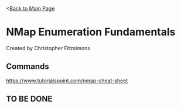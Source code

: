 <[Back to Main Page](https://github.com/ChristopherFitzsimons/WorldSkills2022Cybersecurity)

# NMap Enumeration Fundamentals
Created by Christopher Fitzsimons

## Commands
https://www.tutorialspoint.com/nmap-cheat-sheet

## TO BE DONE
